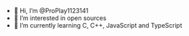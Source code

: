 - 👋 Hi, I’m @ProPlay1123141
- 👀 I’m interested in open sources
- 🌱 I’m currently learning C, C++, JavaScript and TypeScript

<!---
ProPlay1123141/ProPlay1123141 is a ✨ special ✨ repository because its `README.md` (this file) appears on your GitHub profile.
You can click the Preview link to take a look at your changes.
- 💞️ I’m looking to collaborate on help with coding process  
- 📫 How to reach me? Idk, just try
--->
